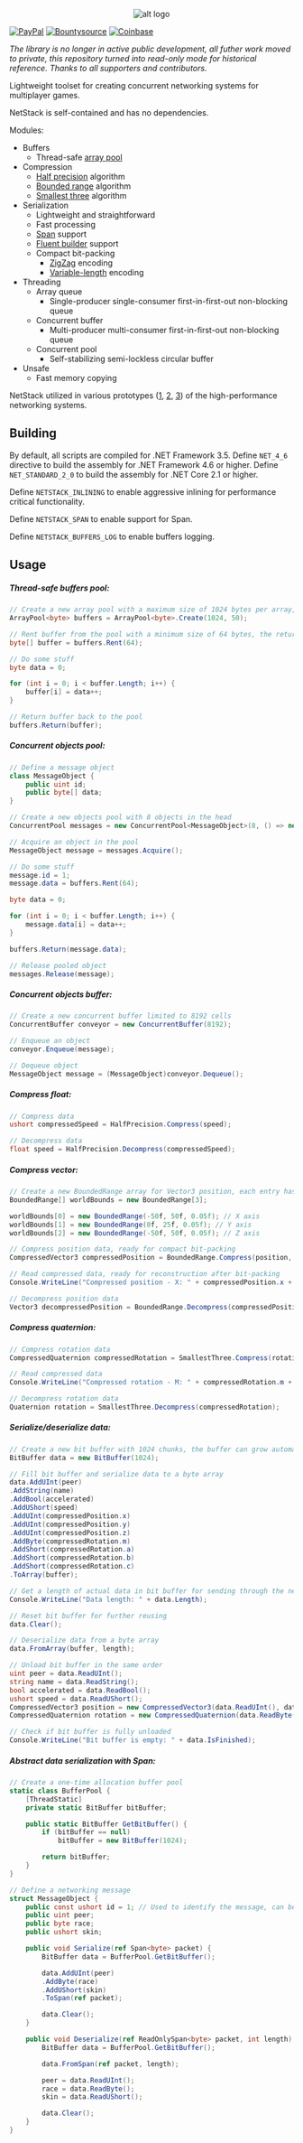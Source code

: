 <p align="center"> 
  <img src="https://i.imgur.com/jD77417.png" alt="alt logo">
</p>

[![PayPal](https://github.com/Rageware/Shields/blob/master/paypal.svg)](https://www.paypal.me/nxrighthere) [![Bountysource](https://github.com/Rageware/Shields/blob/master/bountysource.svg)](https://salt.bountysource.com/checkout/amount?team=nxrighthere) [![Coinbase](https://github.com/Rageware/Shields/blob/master/coinbase.svg)](https://commerce.coinbase.com/checkout/03e11816-b6fc-4e14-b974-29a1d0886697)

_The library is no longer in active public development, all futher work moved to private, this repository turned into read-only mode for historical reference. Thanks to all supporters and contributors._

Lightweight toolset for creating concurrent networking systems for multiplayer games.

NetStack is self-contained and has no dependencies.

Modules:

- Buffers
  - Thread-safe [array pool](https://adamsitnik.com/Array-Pool/)
- Compression
  - [Half precision](https://en.wikipedia.org/wiki/Half-precision_floating-point_format) algorithm
  - [Bounded range](https://gafferongames.com/post/snapshot_compression/#optimizing-position) algorithm
  - [Smallest three](https://gafferongames.com/post/snapshot_compression/#optimizing-orientation) algorithm
- Serialization
  - Lightweight and straightforward
  - Fast processing
  - [Span](https://adamsitnik.com/Span/) support
  - [Fluent builder](http://www.stefanoricciardi.com/2010/04/14/a-fluent-builder-in-c/) support
  - Compact bit-packing
    - [ZigZag](https://developers.google.com/protocol-buffers/docs/encoding#signed-integers) encoding
    - [Variable-length](https://rosettacode.org/wiki/Variable-length_quantity) encoding
- Threading
  - Array queue
    - Single-producer single-consumer first-in-first-out non-blocking queue
  - Concurrent buffer
    - Multi-producer multi-consumer first-in-first-out non-blocking queue
  - Concurrent pool
    - Self-stabilizing semi-lockless circular buffer
- Unsafe
  - Fast memory copying

NetStack utilized in various prototypes ([1](https://vimeo.com/292969981), [2](https://forum.unity.com/threads/showcase-enet-unity-ecs-5000-real-time-player-simulation.605656/), [3](https://github.com/RomanZhu/Entitas-Sync-Framework)) of the high-performance networking systems.

Building
--------
By default, all scripts are compiled for .NET Framework 3.5. Define `NET_4_6` directive to build the assembly for .NET Framework 4.6 or higher. Define `NET_STANDARD_2_0` to build the assembly for .NET Core 2.1 or higher.

Define `NETSTACK_INLINING` to enable aggressive inlining for performance critical functionality.

Define `NETSTACK_SPAN` to enable support for Span.

Define `NETSTACK_BUFFERS_LOG` to enable buffers logging.

Usage
--------
##### Thread-safe buffers pool:
```c#
// Create a new array pool with a maximum size of 1024 bytes per array, 50 arrays per bucket
ArrayPool<byte> buffers = ArrayPool<byte>.Create(1024, 50);

// Rent buffer from the pool with a minimum size of 64 bytes, the returned buffer might be larger
byte[] buffer = buffers.Rent(64);

// Do some stuff
byte data = 0;

for (int i = 0; i < buffer.Length; i++) {
	buffer[i] = data++;
}

// Return buffer back to the pool
buffers.Return(buffer);
```

##### Concurrent objects pool:
```c#
// Define a message object
class MessageObject {
	public uint id;
	public byte[] data;
}

// Create a new objects pool with 8 objects in the head
ConcurrentPool messages = new ConcurrentPool<MessageObject>(8, () => new MessageObject());

// Acquire an object in the pool
MessageObject message = messages.Acquire();

// Do some stuff
message.id = 1;
message.data = buffers.Rent(64);

byte data = 0;

for (int i = 0; i < buffer.Length; i++) {
	message.data[i] = data++;
}

buffers.Return(message.data);

// Release pooled object
messages.Release(message);
```

##### Concurrent objects buffer:
```c#
// Create a new concurrent buffer limited to 8192 cells
ConcurrentBuffer conveyor = new ConcurrentBuffer(8192);

// Enqueue an object
conveyor.Enqueue(message);

// Dequeue object
MessageObject message = (MessageObject)conveyor.Dequeue();
```

##### Compress float:
```c#
// Compress data
ushort compressedSpeed = HalfPrecision.Compress(speed);

// Decompress data
float speed = HalfPrecision.Decompress(compressedSpeed);
```

##### Compress vector:
```c#
// Create a new BoundedRange array for Vector3 position, each entry has bounds and precision
BoundedRange[] worldBounds = new BoundedRange[3];

worldBounds[0] = new BoundedRange(-50f, 50f, 0.05f); // X axis
worldBounds[1] = new BoundedRange(0f, 25f, 0.05f); // Y axis
worldBounds[2] = new BoundedRange(-50f, 50f, 0.05f); // Z axis

// Compress position data, ready for compact bit-packing 
CompressedVector3 compressedPosition = BoundedRange.Compress(position, worldBounds);

// Read compressed data, ready for reconstruction after bit-packing
Console.WriteLine("Compressed position - X: " + compressedPosition.x + ", Y:" + compressedPosition.y + ", Z:" + compressedPosition.z);

// Decompress position data
Vector3 decompressedPosition = BoundedRange.Decompress(compressedPosition, worldBounds);
```

##### Compress quaternion:
```c#
// Compress rotation data
CompressedQuaternion compressedRotation = SmallestThree.Compress(rotation);

// Read compressed data
Console.WriteLine("Compressed rotation - M: " + compressedRotation.m + ", A:" + compressedRotation.a + ", B:" + compressedRotation.b + ", C:" + compressedRotation.c);

// Decompress rotation data
Quaternion rotation = SmallestThree.Decompress(compressedRotation);
```

##### Serialize/deserialize data:
```c#
// Create a new bit buffer with 1024 chunks, the buffer can grow automatically if required
BitBuffer data = new BitBuffer(1024);

// Fill bit buffer and serialize data to a byte array
data.AddUInt(peer)
.AddString(name)
.AddBool(accelerated)
.AddUShort(speed)
.AddUInt(compressedPosition.x)
.AddUInt(compressedPosition.y)
.AddUInt(compressedPosition.z)
.AddByte(compressedRotation.m)
.AddShort(compressedRotation.a)
.AddShort(compressedRotation.b)
.AddShort(compressedRotation.c)
.ToArray(buffer);

// Get a length of actual data in bit buffer for sending through the network
Console.WriteLine("Data length: " + data.Length);

// Reset bit buffer for further reusing
data.Clear();

// Deserialize data from a byte array
data.FromArray(buffer, length);

// Unload bit buffer in the same order
uint peer = data.ReadUInt();
string name = data.ReadString();
bool accelerated = data.ReadBool();
ushort speed = data.ReadUShort();
CompressedVector3 position = new CompressedVector3(data.ReadUInt(), data.ReadUInt(), data.ReadUInt());
CompressedQuaternion rotation = new CompressedQuaternion(data.ReadByte(), data.ReadShort(), data.ReadShort(), data.ReadShort());

// Check if bit buffer is fully unloaded
Console.WriteLine("Bit buffer is empty: " + data.IsFinished);
```

##### Abstract data serialization with Span:
```c#
// Create a one-time allocation buffer pool
static class BufferPool {
	[ThreadStatic]
	private static BitBuffer bitBuffer;

	public static BitBuffer GetBitBuffer() {
		if (bitBuffer == null)
			bitBuffer = new BitBuffer(1024);

		return bitBuffer;
	}
}

// Define a networking message
struct MessageObject {
	public const ushort id = 1; // Used to identify the message, can be packed or sent as packet header
	public uint peer;
	public byte race;
	public ushort skin;

	public void Serialize(ref Span<byte> packet) {
		BitBuffer data = BufferPool.GetBitBuffer();

		data.AddUInt(peer)
		.AddByte(race)
		.AddUShort(skin)
		.ToSpan(ref packet);

		data.Clear();
	}

	public void Deserialize(ref ReadOnlySpan<byte> packet, int length) {
		BitBuffer data = BufferPool.GetBitBuffer();

		data.FromSpan(ref packet, length);

		peer = data.ReadUInt();
		race = data.ReadByte();
		skin = data.ReadUShort();

		data.Clear();
	}
}
```
